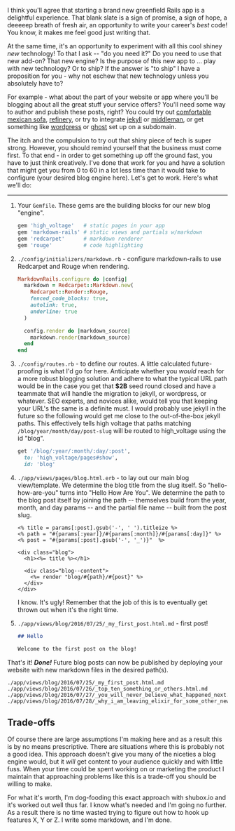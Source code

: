 I think you'll agree that starting a brand new greenfield Rails app is a delightful experience.
That blank slate is a sign of promise, a sign of hope, a deeeeep breath of fresh air, an
opportunity to write your career's *best* code! You know, it makes me feel good just writing that.

At the same time, it's an opportunity to experiment with all this cool shiney *new* technology! To
that I ask -- "do you need it?" Do you need to use that new add-on? That new engine? Is the purpose of
this new app to ... play with new technology? Or to ship? If the answer is "to ship" I
have a proposition for you - why not eschew that new technology unless you absolutely have to?

For example - what about the part of your website or app where you'll be blogging about all the
great stuff your service offers? You'll need some way to author and publish these posts, right?
You could try out [comfortable mexican sofa], [refinery], or try to integrate [jekyll] or [middleman], or
get something like [wordpress] or [ghost] set up on a subdomain.

The itch and the compulsion to try out that shiny piece of tech is super strong.
However, you should remind yourself that the business must come first. To that end - in order to get
something up off the ground fast, you have to just think creatively. I've done that work for you and
have a solution that might get you from 0 to 60 in a lot less time than it would take to configure
(your desired blog engine here). Let's get to work. Here's what we'll do:

* * *

1. Your `Gemfile`. These gems are the building blocks for our new blog "engine".

    ```ruby
    gem 'high_voltage'   # static pages in your app
    gem 'markdown-rails' # static views and partials w/markdown
    gem 'redcarpet'      # markdown renderer
    gem 'rouge'          # code highlighting
    ```

2. `./config/initializers/markdown.rb` - configure markdown-rails to use Redcarpet and Rouge when
   rendering.

    ```ruby
    MarkdownRails.configure do |config|
      markdown = Redcarpet::Markdown.new(
        Redcarpet::Render::Rouge,
        fenced_code_blocks: true,
        autolink: true,
        underline: true
      )

      config.render do |markdown_source|
        markdown.render(markdown_source)
      end
    end
    ```

3. `./config/routes.rb` - to define our routes. A little calculated future-proofing is what I'd go
   for here. Anticipate whether you *would* reach for a more robust blogging solution and adhere to
   what the typical URL path would be in the case you get that **$2B** seed round closed and have a
   teammate that will handle the migration to jekyll, or wordpress, or whatever. SEO experts, and
   novices alike, would tell you that keeping your URL's the same is a definite must. I would
   probably use jekyll in the future so the following would get me close to the out-of-the-box
   jekyll paths. This effectively tells high voltage that paths matching
   `/blog/year/month/day/post-slug` will be routed to high_voltage using the id "blog".

    ```ruby
    get '/blog/:year/:month/:day/:post',
      to: 'high_voltage/pages#show',
      id: 'blog'
    ```

4. `./app/views/pages/blog.html.erb` - to lay out our main blog view/template. We determine the blog
   title from the slug itself. So "hello-how-are-you" turns into "Hello How Are You". We determine
   the path to the blog post itself by joining the path -- themselves build from the year, month,
   and day params -- and the partial file name -- built from the post slug.

    ```erb
    <% title = params[:post].gsub('-', ' ').titleize %>
    <% path = "#{params[:year]}/#{params[:month]}/#{params[:day]}" %>
    <% post = "#{params[:post].gsub('-', '_')}"  %>

    <div class="blog">
      <h1><%= title %></h1>

      <div class="blog--content">
        <%= render "blog/#{path}/#{post}" %>
      </div>
    </div>
    ```

    I know. It's ugly! Remember that the job of this is to eventually get thrown out when it's the
    right time.

5. `./app/views/blog/2016/07/25/_my_first_post.html.md` - first post!

    ```markdown
    ## Hello

    Welcome to the first post on the blog!
    ```

That's it! ***Done!*** Future blog posts can now be published by deploying your website with new markdown
files in the desired path(s).

```
./app/views/blog/2016/07/25/_my_first_post.html.md
./app/views/blog/2016/07/26/_top_ten_something_or_others.html.md
./app/views/blog/2016/07/27/_you_will_never_believe_what_happened_next.html.md
./app/views/blog/2016/07/28/_why_i_am_leaving_elixir_for_some_other_new_thing.html.md
```

## Trade-offs

Of course there are large assumptions I'm making here and as a result this is by no means
prescriptive. There are situations where this is probably not a good idea. This approach doesn't
give you many of the niceties a blog engine would, but it *will* get content to your audience
quickly and with little fuss. When your time could be spent working on or marketing the product I
maintain that approaching problems like this is a trade-off you should be willing to make.

For what it's worth, I'm dog-fooding this exact approach with shubox.io and it's worked out well
thus far. I know what's needed and I'm going no further. As a result there is no time wasted trying
to figure out how to hook up features X, Y or Z. I write some markdown, and I'm done.

[comfortable mexican sofa]: https://github.com/comfy/comfortable-mexican-sofa
[refinery]: http://www.refinerycms.com
[jekyll]: https://github.com/jekyll/jekyll
[middleman]: https://github.com/middleman/middleman
[wordpress]: https://wordpress.com
[ghost]: https://ghost.org/
[redcarpet]: https://github.com/vmg/redcarpet
[markdown-rails]: https://github.com/joliss/markdown-rails
